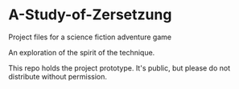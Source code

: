 # A-Study-of-Zersetzung
Project files for a science fiction adventure game

An exploration of the spirit of the technique.

This repo holds the project prototype.  It's public, but please do not distribute without permission.
